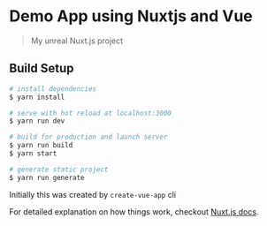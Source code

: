 # Demo App using Nuxtjs and Vue

> My unreal Nuxt.js project

## Build Setup

``` bash
# install dependencies
$ yarn install

# serve with hot reload at localhost:3000
$ yarn run dev

# build for production and launch server
$ yarn run build
$ yarn start

# generate static project
$ yarn run generate
```

Initially this was created by `create-vue-app` cli

For detailed explanation on how things work, checkout [Nuxt.js docs](https://nuxtjs.org).
